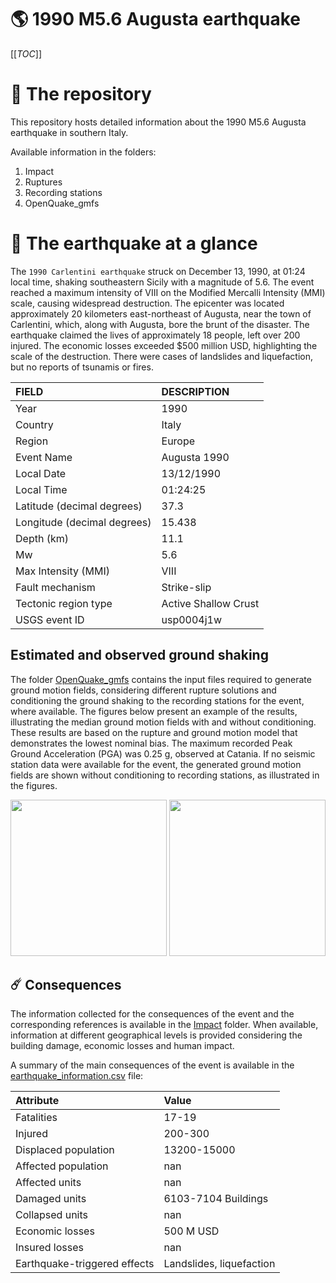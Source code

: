 # 🌎 1990 M5.6 Augusta earthquake
[[_TOC_]]

# 📂 The repository

This repository hosts detailed information about the 1990 M5.6 Augusta earthquake in southern Italy.

Available information in the folders:

1. Impact
2. Ruptures
3. Recording stations
4. OpenQuake_gmfs


# 🚀 The earthquake at a glance 

The `1990 Carlentini earthquake` struck on December 13, 1990, at 01:24 local time, shaking southeastern Sicily with a magnitude of 5.6. The event reached a maximum intensity of VIII on the Modified Mercalli Intensity (MMI) scale, causing widespread destruction. The epicenter was located approximately 20 kilometers east-northeast of Augusta, near the town of Carlentini, which, along with Augusta, bore the brunt of the disaster. The earthquake claimed the lives of approximately 18 people, left over 200 injured. The economic losses exceeded $500 million USD, highlighting the scale of the destruction. There were cases of landslides and liquefaction, but no reports of tsunamis or fires.

| FIELD | DESCRIPTION |
|:-------|:-------------|
| Year | 1990 |
| Country | Italy |
| Region | Europe |
| Event Name | Augusta 1990 |
| Local Date | 13/12/1990 |
| Local Time | 01:24:25 |
| Latitude (decimal degrees) | 37.3 |
| Longitude (decimal degrees) | 15.438 |
| Depth (km) | 11.1 |
| Mw | 5.6 |
| Max Intensity (MMI) | VIII |
| Fault mechanism | Strike-slip |
| Tectonic region type | Active Shallow Crust |
| USGS event ID | usp0004j1w |

## Estimated and observed ground shaking

The folder [OpenQuake_gmfs](./OpenQuake_gmfs/) contains the input files required to generate ground motion fields, considering different rupture solutions and conditioning the ground shaking to the recording stations for the event, where available. The figures below present an example of the results, illustrating the median ground motion fields with and without conditioning. These results are based on the rupture and ground motion model that demonstrates the lowest nominal bias. The maximum recorded Peak Ground Acceleration (PGA) was 0.25 g, observed at Catania. If no seismic station data were available for the event, the generated ground motion fields are shown without conditioning to recording stations, as illustrated in the figures.

<img src="./4_OpenQuake_gmfs/median_gmf_stations_none.png" height="250">
<img src="./4_OpenQuake_gmfs/median_gmf_stations_all.png" height="250">

## ☄️ Consequences

The information collected for the consequences of the event and the corresponding references is available in the [Impact](./Impact) folder. When available, information at different geographical levels is provided considering the building damage, economic losses and human impact.

A summary of the main consequences of the event is available in the [earthquake_information.csv](./earthquake_information.csv) file:

| Attribute | Value |
|:-------|:-------------|
| Fatalities | 17-19 |
| Injured | 200-300 |
| Displaced population | 13200-15000 |
| Affected population | nan |
| Affected units | nan |
| Damaged units | 6103-7104 Buildings |
| Collapsed units | nan |
| Economic losses | 500 M USD |
| Insured losses | nan |
| Earthquake-triggered effects | Landslides, liquefaction |